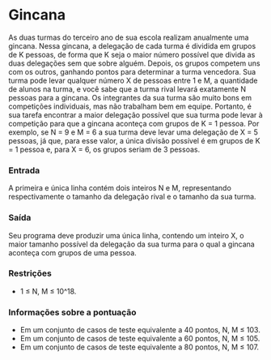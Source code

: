 # Gincana #

As duas turmas do terceiro ano de sua escola realizam anualmente uma gincana. Nessa gincana, a delegação de cada turma é dividida em grupos de K pessoas, de forma que K seja o maior número possível que divida as duas delegações sem que sobre alguém. Depois, os grupos competem uns com os outros, ganhando pontos para determinar a turma vencedora. Sua turma pode levar qualquer número X de pessoas entre 1 e M, a quantidade de alunos na turma, e você sabe que a turma rival levará exatamente N pessoas para a gincana. Os integrantes da sua turma são muito bons em competições individuais, mas não trabalham bem em equipe. Portanto, é sua tarefa encontrar a maior delegação possível que sua turma pode levar à competição para que a gincana aconteça com grupos de K = 1 pessoa. Por exemplo, se N = 9 e M = 6 a sua turma deve levar uma delegação de X = 5 pessoas, já que, para esse valor, a única divisão possível é em grupos de K = 1 pessoa e, para X = 6, os grupos seriam de 3 pessoas.

### Entrada ###
A primeira e única linha contém dois inteiros N e M, representando respectivamente o tamanho da delegação rival e o tamanho da sua turma.

### Saída ###
Seu programa deve produzir uma única linha, contendo um inteiro X, o maior tamanho possível da delegação da sua turma para o qual a gincana aconteça com grupos de uma pessoa.

### Restrições ###
- 1 ≤ N, M ≤ 10^18.

### Informações sobre a pontuação ###
- Em um conjunto de casos de teste equivalente a 40 pontos, N, M ≤ 103.
- Em um conjunto de casos de teste equivalente a 60 pontos, N, M ≤ 105.
- Em um conjunto de casos de teste equivalente a 80 pontos, N, M ≤ 107.